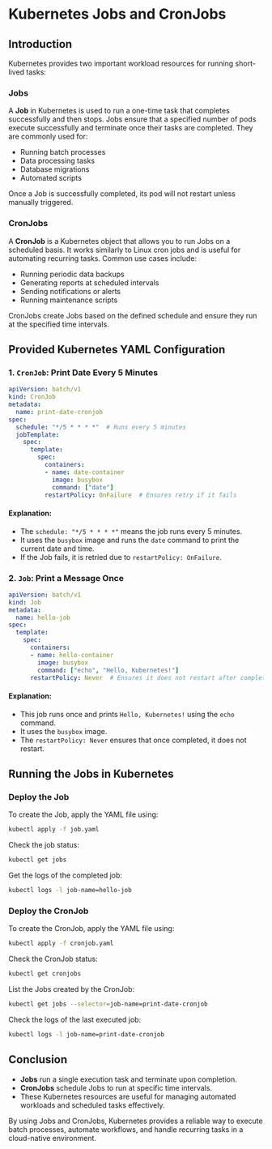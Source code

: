 # Kubernetes Jobs and CronJobs

## Introduction
Kubernetes provides two important workload resources for running short-lived tasks:

### Jobs
A **Job** in Kubernetes is used to run a one-time task that completes successfully and then stops. Jobs ensure that a specified number of pods execute successfully and terminate once their tasks are completed. They are commonly used for:

- Running batch processes
- Data processing tasks
- Database migrations
- Automated scripts

Once a Job is successfully completed, its pod will not restart unless manually triggered.

### CronJobs
A **CronJob** is a Kubernetes object that allows you to run Jobs on a scheduled basis. It works similarly to Linux cron jobs and is useful for automating recurring tasks. Common use cases include:

- Running periodic data backups
- Generating reports at scheduled intervals
- Sending notifications or alerts
- Running maintenance scripts

CronJobs create Jobs based on the defined schedule and ensure they run at the specified time intervals.

## Provided Kubernetes YAML Configuration

### 1. `CronJob`: Print Date Every 5 Minutes

```yaml
apiVersion: batch/v1
kind: CronJob
metadata:
  name: print-date-cronjob
spec:
  schedule: "*/5 * * * *"  # Runs every 5 minutes
  jobTemplate:
    spec:
      template:
        spec:
          containers:
          - name: date-container
            image: busybox
            command: ["date"]
          restartPolicy: OnFailure  # Ensures retry if it fails
```

#### Explanation:
- The `schedule: "*/5 * * * *"` means the job runs every 5 minutes.
- It uses the `busybox` image and runs the `date` command to print the current date and time.
- If the Job fails, it is retried due to `restartPolicy: OnFailure`.

### 2. `Job`: Print a Message Once

```yaml
apiVersion: batch/v1
kind: Job
metadata:
  name: hello-job
spec:
  template:
    spec:
      containers:
      - name: hello-container
        image: busybox
        command: ["echo", "Hello, Kubernetes!"]
      restartPolicy: Never  # Ensures it does not restart after completion
```

#### Explanation:
- This job runs once and prints `Hello, Kubernetes!` using the `echo` command.
- It uses the `busybox` image.
- The `restartPolicy: Never` ensures that once completed, it does not restart.

## Running the Jobs in Kubernetes

### Deploy the Job
To create the Job, apply the YAML file using:

```sh
kubectl apply -f job.yaml
```

Check the job status:
```sh
kubectl get jobs
```

Get the logs of the completed job:
```sh
kubectl logs -l job-name=hello-job
```

### Deploy the CronJob
To create the CronJob, apply the YAML file using:

```sh
kubectl apply -f cronjob.yaml
```

Check the CronJob status:
```sh
kubectl get cronjobs
```

List the Jobs created by the CronJob:
```sh
kubectl get jobs --selector=job-name=print-date-cronjob
```

Check the logs of the last executed job:
```sh
kubectl logs -l job-name=print-date-cronjob
```

## Conclusion
- **Jobs** run a single execution task and terminate upon completion.
- **CronJobs** schedule Jobs to run at specific time intervals.
- These Kubernetes resources are useful for managing automated workloads and scheduled tasks effectively.

By using Jobs and CronJobs, Kubernetes provides a reliable way to execute batch processes, automate workflows, and handle recurring tasks in a cloud-native environment.

